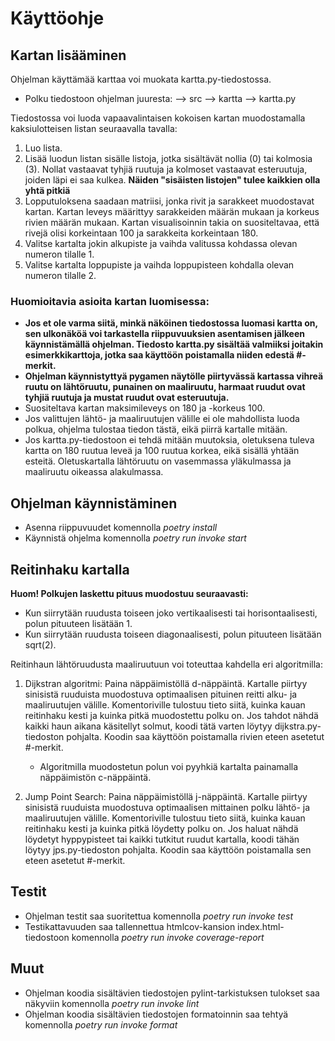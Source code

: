 # Käyttöohje


## Kartan lisääminen

Ohjelman käyttämää karttaa voi muokata kartta.py-tiedostossa.
- Polku tiedostoon ohjelman juuresta: --> src --> kartta --> kartta.py

Tiedostossa voi luoda vapaavalintaisen kokoisen kartan muodostamalla kaksiulotteisen listan seuraavalla tavalla:
1. Luo lista.
2. Lisää luodun listan sisälle listoja, jotka sisältävät nollia (0) tai kolmosia (3). Nollat vastaavat tyhjiä ruutuja ja kolmoset vastaavat esteruutuja, joiden läpi ei saa kulkea. **Näiden "sisäisten listojen" tulee kaikkien olla yhtä pitkiä**
3. Lopputuloksena saadaan matriisi, jonka rivit ja sarakkeet muodostavat kartan. Kartan leveys määrittyy sarakkeiden määrän mukaan ja korkeus rivien määrän mukaan. Kartan visualisoinnin takia on suositeltavaa, että rivejä olisi korkeintaan 100 ja sarakkeita korkeintaan 180.
4. Valitse kartalta jokin alkupiste ja vaihda valitussa kohdassa olevan numeron tilalle 1.
5. Valitse kartalta loppupiste ja vaihda loppupisteen kohdalla olevan numeron tilalle 2.


### Huomioitavia asioita kartan luomisessa:

- **Jos et ole varma siitä, minkä näköinen tiedostossa luomasi kartta on, sen ulkonäköä voi tarkastella riippuvuuksien asentamisen jälkeen käynnistämällä ohjelman. Tiedosto kartta.py sisältää valmiiksi joitakin esimerkkikarttoja, jotka saa käyttöön poistamalla niiden edestä #-merkit.**
- **Ohjelman käynnistyttyä pygamen näytölle piirtyvässä kartassa vihreä ruutu on lähtöruutu, punainen on maaliruutu, harmaat ruudut ovat tyhjiä ruutuja ja mustat ruudut ovat esteruutuja.**
- Suositeltava kartan maksimileveys on 180 ja -korkeus 100.
- Jos valittujen lähtö- ja maaliruutujen välille ei ole mahdollista luoda polkua, ohjelma tulostaa tiedon tästä, eikä piirrä kartalle mitään.
- Jos kartta.py-tiedostoon ei tehdä mitään muutoksia, oletuksena tuleva kartta on 180 ruutua leveä ja 100 ruutua korkea, eikä sisällä yhtään esteitä. Oletuskartalla lähtöruutu on vasemmassa yläkulmassa ja maaliruutu oikeassa alakulmassa.


## Ohjelman käynnistäminen

- Asenna riippuvuudet komennolla *poetry install*
- Käynnistä ohjelma komennolla *poetry run invoke start*


## Reitinhaku kartalla

**Huom! Polkujen laskettu pituus muodostuu seuraavasti:**
- Kun siirrytään ruudusta toiseen joko vertikaalisesti tai horisontaalisesti, polun pituuteen lisätään 1.
- Kun siirrytään ruudusta toiseen diagonaalisesti, polun pituuteen lisätään sqrt(2).

Reitinhaun lähtöruudusta maaliruutuun voi toteuttaa kahdella eri algoritmilla: 

1. Dijkstran algoritmi: Paina näppäimistöllä d-näppäintä. Kartalle piirtyy sinisistä ruuduista muodostuva optimaalisen pituinen reitti alku- ja maaliruutujen välille. Komentoriville tulostuu tieto siitä, kuinka kauan reitinhaku kesti ja kuinka pitkä muodostettu polku on. Jos tahdot nähdä kaikki haun aikana käsitellyt solmut, koodi tätä varten löytyy dijkstra.py-tiedoston pohjalta. Koodin saa käyttöön poistamalla rivien eteen asetetut #-merkit.

	- Algoritmilla muodostetun polun voi pyyhkiä kartalta painamalla näppäimistön c-näppäintä.

2. Jump Point Search: Paina näppäimistöllä j-näppäintä. Kartalle piirtyy sinisistä ruuduista muodostuva optimaalisen mittainen polku lähtö- ja maaliruutujen välille. Komentoriville tulostuu tieto siitä, kuinka kauan reitinhaku kesti ja kuinka pitkä löydetty polku on. Jos haluat nähdä löydetyt hyppypisteet tai kaikki tutkitut ruudut kartalla, koodi tähän löytyy jps.py-tiedoston pohjalta. Koodin saa käyttöön poistamalla sen eteen asetetut #-merkit.


## Testit

- Ohjelman testit saa suoritettua komennolla *poetry run invoke test*
- Testikattavuuden saa tallennettua htmlcov-kansion index.html-tiedostoon komennolla *poetry run invoke coverage-report*


## Muut

- Ohjelman koodia sisältävien tiedostojen pylint-tarkistuksen tulokset saa näkyviin komennolla *poetry run invoke lint*
- Ohjelman koodia sisältävien tiedostojen formatoinnin saa tehtyä komennolla *poetry run invoke format*
